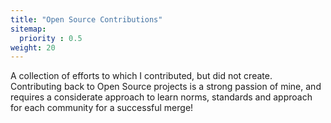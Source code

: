 ```yaml
---
title: "Open Source Contributions"
sitemap:
  priority : 0.5
weight: 20
---
```

<p>A collection of efforts to which I contributed, but did not create. Contributing back to Open Source projects is a strong passion of mine, and requires a considerate approach to learn norms, standards and approach for each community for a successful merge!</p>
